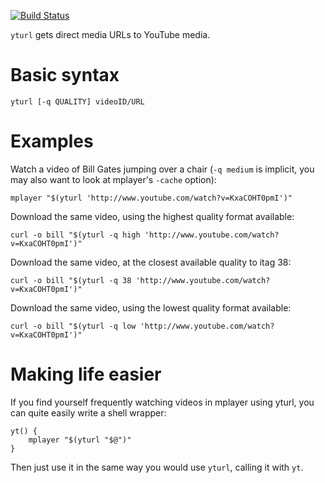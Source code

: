 [![Build Status](https://travis-ci.org/cdown/yturl.png?branch=master)](https://travis-ci.org/cdown/yturl)

`yturl` gets direct media URLs to YouTube media.

# Basic syntax

    yturl [-q QUALITY] videoID/URL

# Examples

Watch a video of Bill Gates jumping over a chair (`-q medium` is implicit, you
may also want to look at mplayer's `-cache` option):

    mplayer "$(yturl 'http://www.youtube.com/watch?v=KxaCOHT0pmI')"

Download the same video, using the highest quality format available:

    curl -o bill "$(yturl -q high 'http://www.youtube.com/watch?v=KxaCOHT0pmI')"

Download the same video, at the closest available quality to itag 38:

    curl -o bill "$(yturl -q 38 'http://www.youtube.com/watch?v=KxaCOHT0pmI')"

Download the same video, using the lowest quality format available:

    curl -o bill "$(yturl -q low 'http://www.youtube.com/watch?v=KxaCOHT0pmI')"

# Making life easier

If you find yourself frequently watching videos in mplayer using yturl, you can
quite easily write a shell wrapper:

    yt() {
        mplayer "$(yturl "$@")"
    }

Then just use it in the same way you would use `yturl`, calling it with `yt`.
